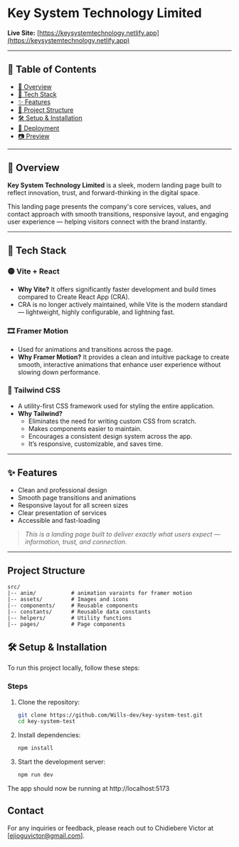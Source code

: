 # Key System Technology Limited

**Live Site:** [https://keysystemtechnology.netlify.app](https://keysystemtechnology.netlify.app)

---

## 📑 Table of Contents

- [📌 Overview](#-overview)
- [🚀 Tech Stack](#-tech-stack)
- [✨ Features](#-features)
- [📁 Project Structure](#-project-structure)
- [🛠️ Setup & Installation](#-setup--installation)
- [📡 Deployment](#-deployment)
- [📷 Preview](#-preview)

---

## 📌 Overview

**Key System Technology Limited** is a sleek, modern landing page built to reflect innovation, trust, and forward-thinking in the digital space.

This landing page presents the company's core services, values, and contact approach with smooth transitions, responsive layout, and engaging user experience — helping visitors connect with the brand instantly.

---

## 🚀 Tech Stack

### 🟡 Vite + React

- **Why Vite?** It offers significantly faster development and build times compared to Create React App (CRA).
- CRA is no longer actively maintained, while Vite is the modern standard — lightweight, highly configurable, and lightning fast.

### 🎞️ Framer Motion

- Used for animations and transitions across the page.
- **Why Framer Motion?** It provides a clean and intuitive package to create smooth, interactive animations that enhance user experience without slowing down performance.

### 🎨 Tailwind CSS

- A utility-first CSS framework used for styling the entire application.
- **Why Tailwind?**
  - Eliminates the need for writing custom CSS from scratch.
  - Makes components easier to maintain.
  - Encourages a consistent design system across the app.
  - It’s responsive, customizable, and saves time.

---

## ✨ Features

- Clean and professional design
- Smooth page transitions and animations
- Responsive layout for all screen sizes
- Clear presentation of services
- Accessible and fast-loading

> _This is a landing page built to deliver exactly what users expect — information, trust, and connection._

---

## Project Structure

```
src/
|-- anim/           # animation varaints for framer motion
|-- assets/         # Images and icons
|-- components/     # Reusable components
|-- constants/      # Reusable data constants
|-- helpers/        # Utility functions
|-- pages/          # Page components
```

## 🛠️ Setup & Installation

To run this project locally, follow these steps:

### Steps

1. Clone the repository:
   ```sh
   git clone https://github.com/Wills-dev/key-system-test.git
   cd key-system-test
   ```
2. Install dependencies:
   ```sh
   npm install
   ```
3. Start the development server:
   ```sh
   npm run dev
   ```

The app should now be running at http://localhost:5173

## Contact

For any inquiries or feedback, please reach out to Chidiebere Victor at [ejioguvictor@gmail.com].
